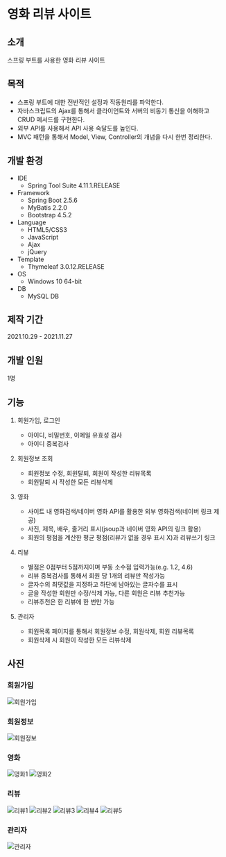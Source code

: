 # 영화 리뷰 사이트

## 소개
스프링 부트를 사용한 영화 리뷰 사이트

## 목적
* 스프링 부트에 대한 전반적인 설정과 작동원리를 파악한다.
* 자바스크립트의 Ajax를 통해서 클라이언트와 서버의 비동기 통신을 이해하고 CRUD 메서드를 구현한다.
* 외부 API를 사용해서 API 사용 숙달도를 높인다.
* MVC 패턴을 통해서 Model, View, Controller의 개념을 다시 한번 정리한다.

## 개발 환경
* IDE
  * Spring Tool Suite 4.11.1.RELEASE
* Framework
  * Spring Boot 2.5.6
  * MyBatis 2.2.0
  * Bootstrap 4.5.2 
* Language
  * HTML5/CSS3
  * JavaScript
  * Ajax
  * jQuery
* Template
  * Thymeleaf 3.0.12.RELEASE
* OS
  * Windows 10 64-bit
* DB
  * MySQL DB

## 제작 기간
2021.10.29 - 2021.11.27

## 개발 인원
1명

## 기능
1. 회원가입, 로그인
   * 아이디, 비밀번호, 이메일 유효성 검사
   * 아이디 중복검사     

2. 회원정보 조회
   * 회원정보 수정, 회원탈퇴, 회원이 작성한 리뷰목록
   * 회원탈퇴 시 작성한 모든 리뷰삭제

3. 영화
   * 사이트 내 영화검색/네이버 영화 API를 활용한 외부 영화검색(네이버 링크 제공)
   * 사진, 제목, 배우, 줄거리 표시(jsoup과 네이버 영화 API의 링크 활용)
   * 회원의 평점을 계산한 평균 평점(리뷰가 없을 경우 표시 X)과 리뷰쓰기 링크

4. 리뷰
   * 별점은 0점부터 5점까지이며 부동 소수점 입력가능(e.g. 1.2, 4.6)
   * 리뷰 중복검사를 통해서 회원 당 1개의 리뷰만 작성가능
   * 글자수의 최댓값을 지정하고 하단에 남아있는 글자수를 표시
   * 글을 작성한 회원만 수정/삭제 가능, 다른 회원은 리뷰 추천가능
   * 리뷰추천은 한 리뷰에 한 번만 가능

5. 관리자
   * 회원목록 페이지를 통해서 회원정보 수정, 회원삭제, 회원 리뷰목록
   * 회원삭제 시 회원이 작성한 모든 리뷰삭제

## 사진

### 회원가입
![회원가입](https://user-images.githubusercontent.com/79137839/152134371-3785121d-a820-477e-8977-2555ad8cdac1.PNG)

### 회원정보
![회원정보](https://user-images.githubusercontent.com/79137839/152134506-6c1b83c3-cccd-4ba6-96bc-3bcf124f9f0f.PNG)

### 영화
![영화1](https://user-images.githubusercontent.com/79137839/152134528-4173d3f4-afb2-4b99-a4b8-0d7a78be09ca.PNG)
![영화2](https://user-images.githubusercontent.com/79137839/152134539-3cbd9b0b-ecad-4c54-8faf-24f8a022e57e.PNG)

### 리뷰
![리뷰1](https://user-images.githubusercontent.com/79137839/152134571-65f2523b-0ab9-492f-b405-1607c45b071d.PNG)
![리뷰2](https://user-images.githubusercontent.com/79137839/152134575-f9568629-335a-46a6-9007-d1f45788d0ef.PNG)
![리뷰3](https://user-images.githubusercontent.com/79137839/152134577-b57c889a-f047-4291-ac4a-26b7f057e624.PNG)
![리뷰4](https://user-images.githubusercontent.com/79137839/152134580-64ea1f3c-c847-46cf-9491-7ac903b4e529.PNG)
![리뷰5](https://user-images.githubusercontent.com/79137839/152134584-958715ec-cbf1-4fea-8bc9-deb63de0a1b2.PNG)

### 관리자
![관리자](https://user-images.githubusercontent.com/79137839/152134974-eef92fce-6999-42e6-bd1c-251a5bfac258.PNG)

